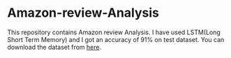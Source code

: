 # Amazon-review-Analysis
 
This repository contains Amazon review Analysis. I have used LSTM(Long Short Term Memory) and I got an accuracy of 91% on test dataset.
You can download the dataset from [here](https://www.kaggle.com/snap/amazon-fine-food-reviews).
